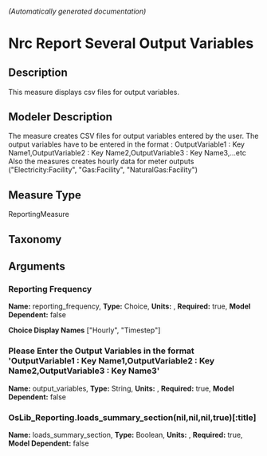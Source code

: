

###### (Automatically generated documentation)

# Nrc Report Several Output Variables

## Description
This measure displays csv files for output variables.

## Modeler Description
The measure creates CSV files for output variables entered by the user. The output variables have to be entered in the format :
    OutputVariable1 : Key Name1,OutputVariable2 : Key Name2,OutputVariable3 : Key Name3,...etc
    Also the measures creates hourly data for meter outputs ("Electricity:Facility", "Gas:Facility", "NaturalGas:Facility")

## Measure Type
ReportingMeasure

## Taxonomy


## Arguments


### Reporting Frequency

**Name:** reporting_frequency,
**Type:** Choice,
**Units:** ,
**Required:** true,
**Model Dependent:** false

**Choice Display Names** ["Hourly", "Timestep"]


### Please Enter the Output Variables in the format 'OutputVariable1 : Key Name1,OutputVariable2 : Key Name2,OutputVariable3 : Key Name3'   

**Name:** output_variables,
**Type:** String,
**Units:** ,
**Required:** true,
**Model Dependent:** false


### OsLib_Reporting.loads_summary_section(nil,nil,nil,true)[:title]

**Name:** loads_summary_section,
**Type:** Boolean,
**Units:** ,
**Required:** true,
**Model Dependent:** false






